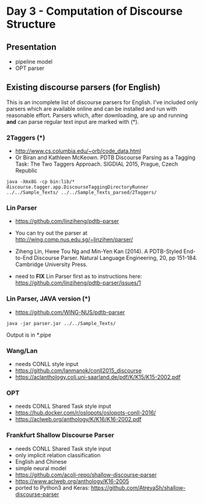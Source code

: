 # Day 3 - Computation of Discourse Structure

## Presentation

* pipeline model
* OPT parser

## Existing discourse parsers (for English)

This is an incomplete list of discourse parsers for English. I've included only parsers which are available online and can be installed and run with reasonable effort.
Parsers which, after downloading, are up and running **and** can parse regular text input are marked with (*).

### 2Taggers (*)

* http://www.cs.columbia.edu/~orb/code_data.html
* Or Biran and Kathleen McKeown. PDTB Discourse Parsing as a Tagging Task: The Two Taggers Approach. SIGDIAL 2015, Prague, Czech Republic

`java -Xmx8G -cp bin:lib/* discourse.tagger.app.DiscourseTaggingDirectoryRunner ../../Sample_Texts/ ../../Sample_Texts_parsed/2Taggers/`


### Lin Parser

* https://github.com/linziheng/pdtb-parser
* You can try out the parser at http://wing.comp.nus.edu.sg/~linzihen/parser/
* Ziheng Lin, Hwee Tou Ng and Min-Yen Kan (2014). A PDTB-Styled End-to-End Discourse Parser. Natural Language Engineering, 20, pp 151-184. Cambridge University Press.

* need to **FIX** Lin Parser first as to instructions here: https://github.com/linziheng/pdtb-parser/issues/1


### Lin Parser, JAVA version (*)

* https://github.com/WING-NUS/pdtb-parser

`java -jar parser.jar ../../Sample_Texts/`

Output is in *.pipe


### Wang/Lan

* needs CONLL style input
* https://github.com/lanmanok/conll2015_discourse
* https://aclanthology.coli.uni-saarland.de/pdf/K/K15/K15-2002.pdf


### OPT

* needs CONLL Shared Task style input
* https://hub.docker.com/r/oslopots/oslopots-conll-2016/
* https://aclweb.org/anthology/K/K16/K16-2002.pdf


### Frankfurt Shallow Discourse Parser

* needs CONLL Shared Task style input
* only implicit relation classification
* English and Chinese
* simple neural model
* https://github.com/acoli-repo/shallow-discourse-parser
* https://www.aclweb.org/anthology/K16-2005
* ported to Python3 and Keras: https://github.com/AtreyaSh/shallow-discourse-parser
